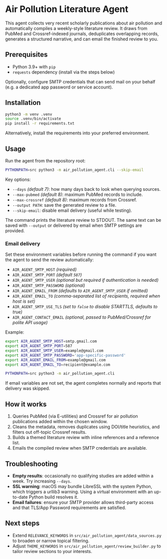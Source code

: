 # Air Pollution Literature Agent

This agent collects very recent scholarly publications about air pollution and automatically compiles a weekly-style literature review. It draws from PubMed and Crossref-indexed journals, deduplicates overlapping records, generates a structured narrative, and can email the finished review to you.

## Prerequisites

- Python 3.9+ with `pip`
- `requests` dependency (install via the steps below)

Optionally, configure SMTP credentials that can send mail on your behalf (e.g. a dedicated app password or service account).

## Installation

```bash
python3 -m venv .venv
source .venv/bin/activate
pip install -r requirements.txt
```

Alternatively, install the requirements into your preferred environment.

## Usage

Run the agent from the repository root:

```bash
PYTHONPATH=src python3 -m air_pollution_agent.cli --skip-email
```

Key options:

- `--days` *(default 7)*: how many days back to look when querying sources.
- `--max-pubmed` *(default 8)*: maximum PubMed records to include.
- `--max-crossref` *(default 8)*: maximum records from Crossref.
- `--output PATH`: save the generated review to a file.
- `--skip-email`: disable email delivery (useful while testing).

The command prints the literature review to STDOUT. The same text can be saved with `--output` or delivered by email when SMTP settings are provided.

### Email delivery

Set these environment variables before running the command if you want the agent to send the review automatically:

- `AIR_AGENT_SMTP_HOST` *(required)*
- `AIR_AGENT_SMTP_PORT` *(default `587`)*
- `AIR_AGENT_SMTP_USER` *(optional but required if authentication is needed)*
- `AIR_AGENT_SMTP_PASSWORD` *(optional)*
- `AIR_AGENT_EMAIL_FROM` *(defaults to `AIR_AGENT_SMTP_USER` if omitted)*
- `AIR_AGENT_EMAIL_TO` *(comma-separated list of recipients, required when host is set)*
- `AIR_AGENT_SMTP_USE_TLS` *(set to `false` to disable STARTTLS, defaults to true)*
- `AIR_AGENT_CONTACT_EMAIL` *(optional, passed to PubMed/Crossref for polite API usage)*

Example:

```bash
export AIR_AGENT_SMTP_HOST=smtp.gmail.com
export AIR_AGENT_SMTP_PORT=587
export AIR_AGENT_SMTP_USER=example@gmail.com
export AIR_AGENT_SMTP_PASSWORD='app-specific-password'
export AIR_AGENT_EMAIL_FROM=example@gmail.com
export AIR_AGENT_EMAIL_TO=recipient@example.com

PYTHONPATH=src python3 -m air_pollution_agent.cli
```

If email variables are not set, the agent completes normally and reports that delivery was skipped.

## How it works

1. Queries PubMed (via E-utilities) and Crossref for air pollution publications added within the chosen window.
2. Cleans the metadata, removes duplicates using DOI/title heuristics, and filters out off-topic Crossref results.
3. Builds a themed literature review with inline references and a reference list.
4. Emails the compiled review when SMTP credentials are available.

## Troubleshooting

- **Empty results**: occasionally no qualifying studies are added within a week. Try increasing `--days`.
- **SSL warning**: macOS may bundle LibreSSL with the system Python, which triggers a urllib3 warning. Using a virtual environment with an up-to-date Python build resolves it.
- **Email failures**: ensure your SMTP provider allows third-party access and that TLS/App Password requirements are satisfied.

## Next steps

- Extend `RELEVANCE_KEYWORDS` in `src/air_pollution_agent/data_sources.py` to broaden or narrow topical filtering.
- Adjust `THEME_KEYWORDS` in `src/air_pollution_agent/review_builder.py` to tailor review sections to your interests.
